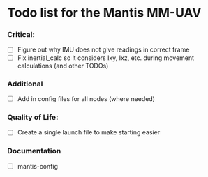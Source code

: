 # Todo list for the Mantis MM-UAV

### Critical:
- [ ] Figure out why IMU does not give readings in correct frame
- [ ] Fix inertial_calc so it considers Ixy, Ixz, etc. during movement calculations (and other TODOs)

### Additional
- [ ] Add in config files for all nodes (where needed)

### Quality of Life:
- [ ] Create a single launch file to make starting easier

### Documentation
- [ ] mantis-config
